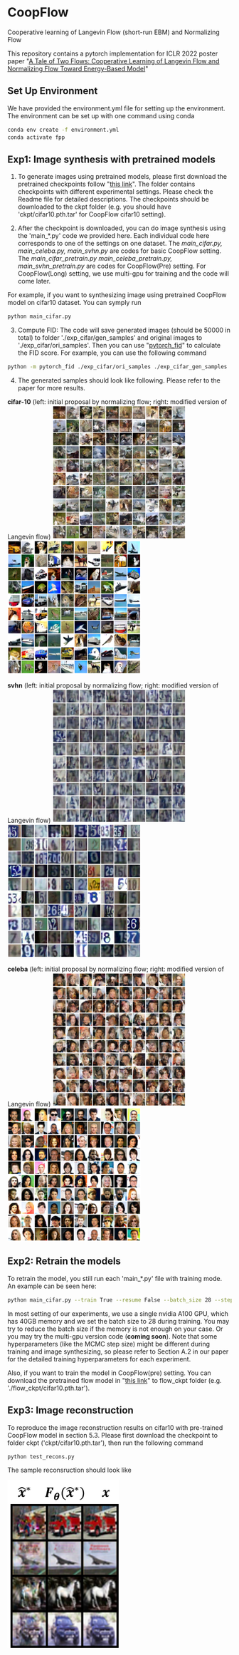 # CoopFlow
Cooperative learning of Langevin Flow (short-run EBM) and Normalizing Flow

This repository contains a pytorch implementation for ICLR 2022 poster paper "[A Tale of Two Flows: Cooperative Learning of Langevin Flow and Normalizing Flow Toward Energy-Based Model](https://openreview.net/forum?id=31d5RLCUuXC&referrer=%5BAuthor%20Console%5D(%2Fgroup%3Fid%3DICLR.cc%2F2022%2FConference%2FAuthors%23your-submissions))"

## Set Up Environment
We have provided the environment.yml file for setting up the environment. The environment can be set up with one command using conda
```bash
conda env create -f environment.yml
conda activate fpp
```

## Exp1: Image synthesis with pretrained models
1. To generate images using pretrained models, please first download the pretrained checkpoints follow "[this link](https://drive.google.com/drive/folders/1NY5NA7wIguuGEnH4jo-vQ4f4fxFyC-58?usp=sharing)". The folder contains checkpoints with different experimental settings. Please check the Readme file for detailed descriptions. The checkpoints should be downloaded to the ckpt folder (e.g. you should have 'ckpt/cifar10.pth.tar' for CoopFlow cifar10 setting).

2. After the checkpoint is downloaded, you can do image synthesis using the 'main_\*.py' code we provided here. Each individual code here corresponds to one of the settings on one dataset. The *main_cifar.py, main_celeba.py, main_svhn.py* are codes for basic CoopFlow setting. The *main_cifar_pretrain.py main_celeba_pretrain.py, main_svhn_pretrain.py* are codes for CoopFlow(Pre) setting. For CoopFlow(Long) setting, we use multi-gpu for training and the code will come later.  

For example, if you want to synthesizing image using pretrained CoopFlow model on cifar10 dataset. You can symply run
```bash
python main_cifar.py
```

3. Compute FID: The code will save generated images (should be 50000 in total) to folder './exp_cifar/gen_samples' and original images to './exp_cifar/ori_samples'. Then you can use "[pytorch_fid](https://github.com/mseitzer/pytorch-fid)" to calculate the FID score. For example, you can use the following command
```bash
python -m pytorch_fid ./exp_cifar/ori_samples ./exp_cifar_gen_samples
```

4. The generated samples should look like following. Please refer to the paper for more results.

**cifar-10** (left: initial proposal by normalizing flow; right: modified version of Langevin flow) 
<img src="/images/cifar_flow.png" width="300"/> <img src="/images/Cifar10.png" width="300"/> 

**svhn** (left: initial proposal by normalizing flow; right: modified version of Langevin flow) 
<img src="/images/SVHN_flow35.png" width="300"/> <img src="/images/SVHN.png" width="300"/>

**celeba** (left: initial proposal by normalizing flow; right: modified version of Langevin flow) 
<img src="/images/Celeba_flow44.png" width="300"/> <img src="/images/Celeba32.png" width="300"/>


## Exp2: Retrain the models
To retrain the model, you still run each 'main_\*.py' file with training mode. An example can be seen here:
```bash
python main_cifar.py --train True --resume False --batch_size 28 --step_size 0.03
```
In most setting of our experiments, we use a single nvidia A100 GPU, which has 40GB memory and we set the batch size to 28 during training. You may try to reduce the batch size if the memory is not enough on your case. Or you may try the multi-gpu version code (**coming soon**).
Note that some hyperparameters (like the MCMC step size) might be different during training and image synthesizing, so please refer to Section A.2 in our paper for the detailed training hyperparameters for each experiment.

Also, if you want to train the model in CoopFlow(pre) setting. You can download the pretrained flow model in "[this link](https://drive.google.com/drive/folders/1NY5NA7wIguuGEnH4jo-vQ4f4fxFyC-58?usp=sharing)" to flow_ckpt folder (e.g. './flow_ckpt/cifar10.pth.tar').

## Exp3: Image reconstruction
To reproduce the image reconstruction results on cifar10 with pre-trained CoopFlow model in section 5.3. Please first download the checkpoint to folder ckpt ('ckpt/cifar10.pth.tar'), then run the following command
```bash
python test_recons.py
```
The sample reconsruction should look like

<img src="/images/recons2.png" width="250"/>

